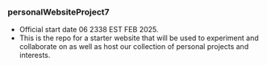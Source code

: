### personalWebsiteProject7
- Official start date 06 2338 EST FEB 2025. 
- This is the repo for a starter website that will be used to experiment and collaborate on as well as host our collection of personal projects and interests.